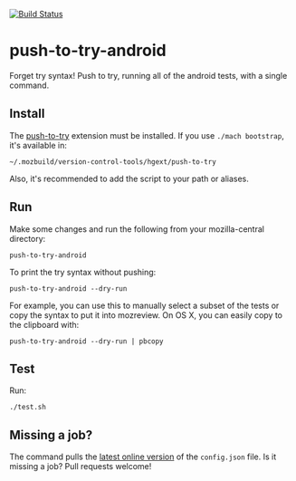 [![Build
Status](https://travis-ci.org/mcomella/push-to-try-android.svg?branch=master)](https://travis-ci.org/mcomella/push-to-try-android)

# push-to-try-android
Forget try syntax! Push to try, running all of the android tests, with
a single command.

## Install

The [push-to-try][] extension must be installed. If you use  `./mach
bootstrap`, it's available in:

    ~/.mozbuild/version-control-tools/hgext/push-to-try

Also, it's recommended to add the script to your path or aliases.

## Run
Make some changes and run the following from your mozilla-central directory:

    push-to-try-android

To print the try syntax without pushing:

    push-to-try-android --dry-run

For example, you can use this to manually select a subset of the tests
or copy the syntax to put it into mozreview. On OS X, you can easily
copy to the clipboard with:

    push-to-try-android --dry-run | pbcopy

## Test
Run:

    ./test.sh

## Missing a job?
The command pulls the [latest online version][conf] of the `config.json`
file. Is it missing a job? Pull requests welcome!

[conf]: https://github.com/mcomella/push-to-try-android/blob/master/config.json
[push-to-try]: https://hg.mozilla.org/hgcustom/version-control-tools/file/tip/hgext/push-to-try
